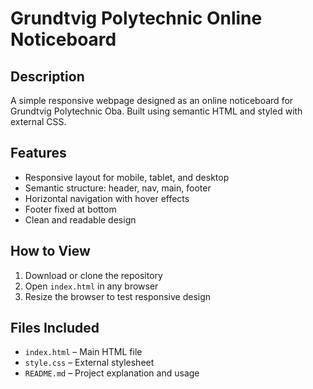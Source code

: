 # Grundtvig Polytechnic Online Noticeboard

## Description
A simple responsive webpage designed as an online noticeboard for Grundtvig Polytechnic Oba.
Built using semantic HTML and styled with external CSS.

## Features
- Responsive layout for mobile, tablet, and desktop
- Semantic structure: header, nav, main, footer
- Horizontal navigation with hover effects
- Footer fixed at bottom
- Clean and readable design

## How to View
1. Download or clone the repository
2. Open `index.html` in any browser
3. Resize the browser to test responsive design

## Files Included
- `index.html` – Main HTML file
- `style.css` – External stylesheet
- `README.md` – Project explanation and usage
